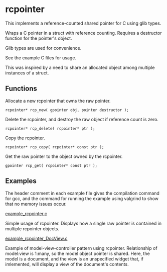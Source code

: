 # rcpointer
This implements a reference-counted shared pointer for C using glib types.

Wraps a C pointer in a struct with reference counting.
Requires a destructor function for the pointer's object.

Glib types are used for convenience.

See the example C files for usage.

This was inspired by a need to share an allocated object
among multiple instances of a struct.

## Functions

Allocate a new rcpointer that owns the raw pointer.
```
rcpointer* rcp_new( gpointer obj, pointer destructor );
```

Delete the rcpointer, and destroy the raw object if reference count is zero.
```
rcpointer* rcp_delete( rcpointer* ptr );
```

Copy the rcpointer.
```
rcpointer* rcp_copy( rcpointer* const ptr );
```

Get the raw pointer to the object owned by the rcpointer.
```
gpointer rcp_get( rcpointer* const ptr );
```

## Examples

The header comment in each example file gives the compilation command
for gcc, and the command for running the example using valgrind to 
show that no memory issues occur.

[example_rcpointer.c](example_rcpointer.c)

Simple usage of rcpointer. Displays how a single raw pointer is contained in multiple rcpointer objects.

[example_rcpointer_DocView.c](example_rcpointer_DocView.c)

Example of model-view-controller pattern using rcpointer.
Relationship of model:view is 1:many, so the model object pointer is shared.
Here, the model is a document, and the view is an unspecified widget
that, if imlemented, will display a view of the document's contents.

